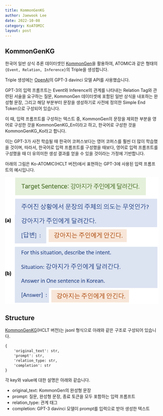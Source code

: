 ```yaml
---
title: KommonGenKG
author: Jaewook Lee
date: 2022-10-08
category: KoATOMIC
layout: post
---
```


## KommonGenKG
한국어 일반 상식 추론 데이터셋인 [KommonGen][1]을 활용하여, ATOMIC과 같은 형태의 `{Event, Relation, Inference}`의 Triple을 생성합니다.

Triple 생성에는 [OpenAI][1]의 GPT-3 davinci 모델 API를 사용했습니다.

GPT-3의 입력 프롬프트는 Event와 Inference의 관계를 나타내는 Relation Tag와 관련된 서술을 요구하는 질문, KommonGen 데이터셋에 포함된 일반 상식을 내포하는 완성형 문장, 그리고 해당 부분부터 문장을 생성하기로 사전에 정의한 Simple End Token으로 구성되어 있습니다.

이 때, 입력 프롬프트를 구성하는 텍스트 중, KommonGen의 문장을 제외한 부분을 영어로 구성한 것을 KommonGenKG_En이라고 하고, 한국어로 구성한 것을 KommonGenKG_Ko라고 합니다.

이는 GPT-3가 사전 학습될 때 한국어 코퍼스보다는 영어 코퍼스를 훨씬 더 많이 학습했을 것이며, 따라서, 한국어로 입력 프롬프트를 구성했을 때보다, 영어로 입력 프롬프트를 구성했을 때 더 유의미한 생성 결과를 얻을 수 있을 것이라는 가정에 기반합니다.

아래의 그림은 Ko-ATOMIC(HCLT 버전)에서 표현하는 GPT-3에 사용된 입력 프롬프트의 예시입니다.

![example](./img/img_ko_en_prompt.png)

## Structure
[KommonGenKG][3](HCLT 버전)는 jsonl 형식으로 아래와 같은 구조로 구성되어 있습니다.

```
{
    'original_text': str,
    'prompt': str,
    'relation_type: str,
    'completion': str
}
```
각 key와 value에 대한 설명은 아래와 같습니다.
- original_text: KommonGen의 완성형 문장
- prompt: 질문, 완성형 문장, 종료 토큰을 모두 포함하는 입력 프롬프트
- relation_type: 관계 태그
- completion: GPT-3 davinci 모델이 prompt를 입력으로 받아 생성한 텍스트



[1]: https://github.com/nlpai-lab/KommonGen
[2]: https://beta.openai.com/overview
[3]: https://github.com/jooinjang/Ko-ATOMIC/tree/main/KommonnGenKG